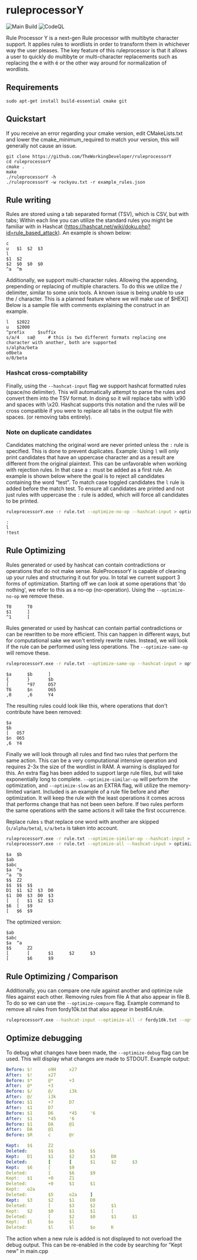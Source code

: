 # ruleprocessorY
![Main Build](https://github.com/TheWorkingDeveloper/ruleprocessorY/actions/workflows/cmake.yml/badge.svg) 
![CodeQL](https://github.com/TheWorkingDeveloper/ruleprocessorY/actions/workflows/codeql-analysis.yml/badge.svg)

Rule Processor Y is a next-gen Rule processor with multibyte character support. It applies rules to wordlists in order to transform them in whichever way the user pleases.
The key feature of this ruleprocessor is that it allows a user to quickly do multibyte or multi-character replacements such as replacing the e with é or the other way around for normalization of wordlists.

## Requirements
```
sudo apt-get install build-essential cmake git
```

## Quickstart
If you receive an error regarding your cmake version, edit CMakeLists.txt and lower the cmake_minimum_required to match your version, this will generally not cause an issue. 
```
git clone https://github.com/TheWorkingDeveloper/ruleprocessorY
cd ruleprocessorY
cmake .
make
./ruleprocessorY -h
./ruleprocessorY -w rockyou.txt -r example_rules.json
```

## Rule writing
Rules are stored using a tab separated format (TSV), which is CSV, but with tabs; Within each line you can utilize the standard rules you might be familiar with in Hashcat (https://hashcat.net/wiki/doku.php?id=rule_based_attack). An example is shown below:
```tsv
c
u   $1  $2  $3
l
$1  $2
$2  $0  $0  $0
^a  ^m
```

Additionally, we support multi-character rules. Allowing the appending, prepending or replacing of multiple characters. To do this we utilize the / delimiter, similar to some unix tools.
A known issue is being unable to use the / character. This is a planned feature where we will make use of $HEX[]
Below is a sample file with comments explaining the construct in an example. 
```tsv
l   $2022
u   $2000
^prefix     $suffix
s/a/4   sa@     # this is two different formats replacing one character with another, both are supported
s/alpha/beta
o0beta
o/0/beta
```

### Hashcat cross-comptability
Finally, using the `--hashcat-input` flag we support hashcat formatted rules (space/no delimiter). This will automatically attempt to parse the rules and convert them into the TSV format.
In doing so it will replace tabs with \x90 and spaces with \x20. Hashcat supports this notation and the rules will be cross compatible if you were to replace all tabs in the output file with spaces. (or removing tabs entirely).

### Note on duplicate candidates
Candidates matching the original word are never printed unless the `:` rule is specified. This is done to prevent duplicates. Example: Using `l` will only print candidates that have an uppercase character and as a result are different from the original plaintext. This can be unfavorable when working with rejection rules. In that case a `:` must be added as a first rule. An example is shown below where the goal is to reject all candidates containing the word "test". To match case toggled candidates the `l` rule is added before the match test. To ensure all candidates are printed and not just rules with uppercase the `:` rule is added, which will force all candidates to be printed.
```bash
ruleprocessorY.exe -r rule.txt --optimize-no-op --hashcat-input > optimized_rule.txt
```
```tsv
:
l
!test
```


## Rule Optimizing
Rules generated or used by hashcat can contain contradictions or operations that do not make sense. RuleProcessorY is capable of cleaning up your rules and structuring it out for you. In total we current support 3 forms of optimization. Starting off we can look at some operations that 'do nothing', we refer to this as a no-op (no-operation). Using the `--optimize-no-op` we remove these. 
```tsv
T0      T0
$1      ]
^1      [
```

Rules generated or used by hashcat can contain partial contradictions or can be rewritten to be more efficient. This can happen in different ways, but for computational sake we won't entirely rewrite rules. Instead, we will look if the rule can be performed using less operations. The `--optimize-same-op` will remove these.

```bash
ruleprocessorY.exe -r rule.txt --optimize-same-op --hashcat-input > optimized_rule.txt
```
```tsv
$a      $b      ]
{       }       $b
[       *97     O57
T6      $n      O65
,0      ,6      Y4
```
The resulting rules could look like this, where operations that don't contribute have been removed:
```tsv
$a
$b
[   O57
$n  O65
,6  Y4
```

Finally we will look through all rules and find two rules that perform the same action. This can be a very computational intensive operation and requires 2-3x the size of the wordlist in RAM. A warning is displayed for this. An extra flag has been added to support large rule files, but will take exponentially long to complete.
`--optimize-similar-op` will perform the optimization, and `--optimize-slow` as an EXTRA flag, will utilize the memory-limited variant. Included is an example of a rule file before and after optimization. It will keep the rule with the least operations it comes across that performs change that has not been seen before. If two rules perform the same operations with the same actions it will take the first occurrence. 

Replace rules `s` that replace one word with another are skipped (`s/alpha/beta`), `s/a/beta` is taken into account.

```bash
ruleprocessorY.exe -r rule.txt --optimize-similar-op --hashcat-input > optimized_rule.txt
ruleprocessorY.exe -r rule.txt --optimize-all --hashcat-input > optimized_rule.txt
```
```tsv
$a  $b
$ab
$abc
$a  ^a
^a  ^b
$$  Z2
$$  $$  $$
D1  $1  $2  $3  D0
$1  D0  $3  D0  $3
[   [   $1  $2  $3
$6  [   $9
[   $6  $9
```

The optimized version:
```tsv
$ab
$abc
$a  ^a
$$      Z2
[       [       $1      $2      $3
[       $6      $9
```

## Rule Optimizing / Comparison
Additionally, you can compare one rule against another and optimize rule files against each other. Removing rules from file A that also appear in file B. To do so we can use the `--optimize-compare` flag. Example command to remove all rules from fordy10k.txt that also appear in best64.rule.
```bash
ruleprocessorY.exe --hashcat-input --optimize-all -r fordy10k.txt --optimize-compare best64.rule
```

## Optimize debugging
To debug what changes have been made, the `--optimize-debug` flag can be used. This will display what changes are made to STDOUT.
Example output:
```yml
Before: $!      o9H     x27
After:  $!      x27
Before: $*      @*      +3
After:  @*      +3
Before: $/      @/      i3k
After:  @/      i3k
Before: $1      +7      D7
After:  $1      D7
Before: $1      D6      *45     '6
After:  $1      *45     '6
Before: $1      DA      @1
After:  DA      @1
Before: $R      c       @r

Kept:   $$      Z2
Deleted:        $$      $$      $$
Kept:   D1      $1      $2      $3      D0
Deleted:        [       [       $1      $2      $3
Kept:   $6      [       $9
Deleted:        [       $6      $9
Kept:   $1      +0      Z1
Deleted:        +0      $1      $1
Kept:   o2a
Deleted:        $5      o2a     ]
Kept:   $3      $2      $1      D0
Deleted:        [       $3      $2      $1
Kept:   $2      $0      $1      $1      [
Deleted:        [       $2      $0      $1      $1
Kept:   $l      $o      $l
Deleted:        $l      $l      $o      K
```

The action when a new rule is added is not displayed to not overload the debug output. This can be re-enabled in the code by searching for "Kept new" in main.cpp